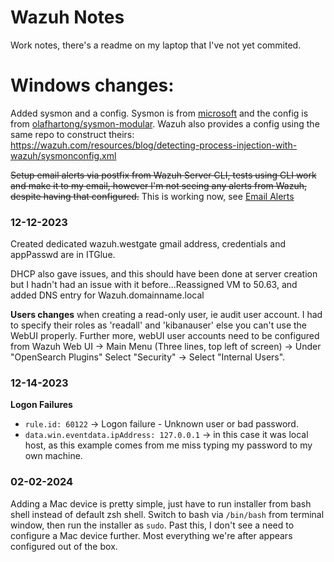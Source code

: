 # Wazuh Notes

Work notes, there's a readme on my laptop that I've not yet commited. 

# Windows changes: 

Added sysmon and a config. Sysmon is from [microsoft](https://learn.microsoft.com/en-us/sysinternals/downloads/sysmon) and the config is from [olafhartong/sysmon-modular](https://github.com/olafhartong/sysmon-modular). Wazuh also provides a config using the same repo to construct theirs: https://wazuh.com/resources/blog/detecting-process-injection-with-wazuh/sysmonconfig.xml

~~Setup email alerts via postfix from Wazuh Server CLI, tests using CLI work and make it to my email, however I'm not seeing any alerts from Wazuh, despite having that configured.~~ This is working now, see [Email Alerts](./Email_Alerts.md)

### 12-12-2023

Created dedicated wazuh.westgate gmail address, credentials and appPasswd are in ITGlue. 

DHCP also gave issues, and this should have been done at server creation but I hadn't had an issue with it before...Reassigned VM to 50.63, and added DNS entry for Wazuh.domainname.local

**Users changes** when creating a read-only user, ie audit user account. I had to specify their roles as 'readall' and 'kibanauser' else you can't use the WebUI properly. Further more, webUI user accounts need to be configured from Wazuh Web UI -> Main Menu (Three lines, top left of screen) -> Under "OpenSearch Plugins" Select "Security" -> Select "Internal Users". 

### 12-14-2023

**Logon Failures**  
- `rule.id: 60122` -> Logon failure - Unknown user or bad password.  
- `data.win.eventdata.ipAddress: 127.0.0.1` -> in this case it was local host, as this example comes from me miss typing my password to my own machine.  

### 02-02-2024

Adding a Mac device is pretty simple, just have to run installer from bash shell instead of default zsh shell. Switch to bash via `/bin/bash` from terminal window, then run the installer as `sudo`. Past this, I don't see a need to configure a Mac device further. Most everything we're after appears configured out of the box. 


